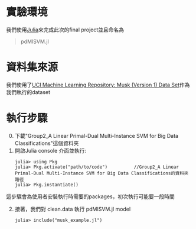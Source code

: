 # 實驗環境

我們使用[Julia](https://julialang.org/)來完成此次的final project並且命名為
>pdMISVM.jl

# 資料集來源

我們使用了[UCI Machine Learning Repository: Musk (Version 1) Data Set](https://archive.ics.uci.edu/ml/datasets/Musk+%28Version+1%29)作為我們執行的dataset

# 執行步驟

0. 下載"Group2_A Linear Primal-Dual Multi-Instance SVM for Big Data Classifications"這個資料夾
1. 開啟Julia console 介面並執行:
   ```
   julia> using Pkg              
   julia> Pkg.activate("path/to/code")          //Group2_A Linear Primal-Dual Multi-Instance SVM for Big Data Classifications的資料夾路徑
   julia> Pkg.instantiate()
   ```
   
這步驟會為使用者安裝執行時需要的packages，初次執行可能要一段時間

2. 接著，我們對 clean.data 執行 pdMISVM.jl model
   ```
   julia> include("musk_example.jl")
   ```
